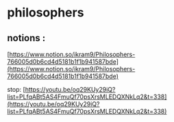 # philosophers

## notions :
 [https://www.notion.so/ikram9/Philosophers-766005d0b6cd4d5181b1f1b941587bde](https://www.notion.so/ikram9/Philosophers-766005d0b6cd4d5181b1f1b941587bde)

stop:
 [https://youtu.be/oq29KUy29iQ?list=PLfqABt5AS4FmuQf70psXrsMLEDQXNkLq2&t=338](https://youtu.be/oq29KUy29iQ?list=PLfqABt5AS4FmuQf70psXrsMLEDQXNkLq2&t=338)